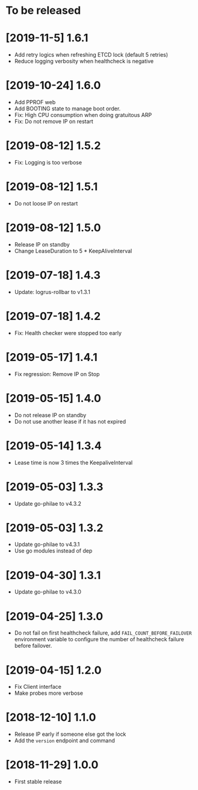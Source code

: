 # To be released

# [2019-11-5] 1.6.1

* Add retry logics when refreshing ETCD lock (default 5 retries)
* Reduce logging verbosity when healthcheck is negative

# [2019-10-24] 1.6.0

* Add PPROF web
* Add BOOTING state to manage boot order.
* Fix: High CPU consumption when doing gratuitous ARP
* Fix: Do not remove IP on restart

# [2019-08-12] 1.5.2

* Fix: Logging is too verbose

# [2019-08-12] 1.5.1

* Do not loose IP on restart

# [2019-08-12] 1.5.0

* Release IP on standby
* Change LeaseDuration to 5 * KeepAliveInterval

# [2019-07-18] 1.4.3

* Update: logrus-rollbar to v1.3.1

# [2019-07-18] 1.4.2

* Fix: Health checker were stopped too early

# [2019-05-17] 1.4.1

* Fix regression: Remove IP on Stop

# [2019-05-15] 1.4.0

* Do not release IP on standby
* Do not use another lease if it has not expired

# [2019-05-14] 1.3.4

* Lease time is now 3 times the KeepaliveInterval

# [2019-05-03] 1.3.3

* Update go-philae to v4.3.2

# [2019-05-03] 1.3.2

* Update go-philae to v4.3.1
* Use go modules instead of dep

# [2019-04-30] 1.3.1

* Update go-philae to v4.3.0

# [2019-04-25] 1.3.0

* Do not fail on first healthcheck failure, add `FAIL_COUNT_BEFORE_FAILOVER`
  environment variable to configure the number of healthcheck failure before
  failover.

# [2019-04-15] 1.2.0

* Fix Client interface
* Make probes more verbose

# [2018-12-10] 1.1.0

* Release IP early if someone else got the lock
* Add the `version` endpoint and command

# [2018-11-29] 1.0.0

* First stable release
